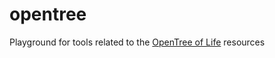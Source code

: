 opentree
========

Playground for tools related to the [OpenTree of Life](https://github.com/OpenTreeOfLife) resources
